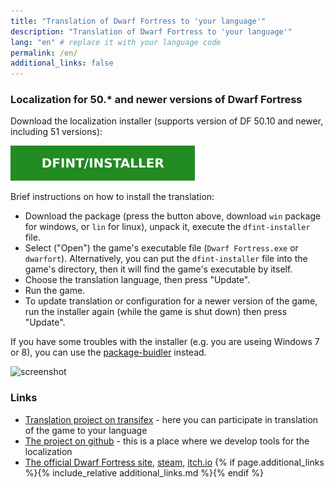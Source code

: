 ```yaml
---
title: "Translation of Dwarf Fortress to 'your language'"
description: "Translation of Dwarf Fortress to 'your language'"
lang: "en" # replace it with your language code
permalink: /en/
additional_links: false
---
```


### Localization for 50.* and newer versions of Dwarf Fortress

Download the localization installer (supports version of DF 50.10 and newer, including 51 versions):

[![dfint/installer](/assets/img/download-button.svg)](https://github.com/dfint/installer/releases/latest)

Brief instructions on how to install the translation:

- Download the package (press the button above, download `win` package for windows, or `lin` for linux), unpack it, execute the `dfint-installer` file.
- Select ("Open") the game's executable file (`Dwarf Fortress.exe` or `dwarfort`). Alternatively, you can put the `dfint-installer` file into the game's directory, then it will find the game's executable by itself.
- Choose the translation language, then press "Update".
- Run the game.
- To update translation or configuration for a newer version of the game, run the installer again (while the game is shut down) then press "Update".

If you have some troubles with the installer (e.g. you are useing Windows 7 or 8), you can use the [package-buidler](https://dfint-package-build.streamlit.app) instead.

![screenshot](screenshot.png)

### Links

- [Translation project on transifex](https://app.transifex.com/dwarf-fortress-translation/dwarf-fortress-steam) - here you can participate in translation of the game to your language
- [The project on github](https://github.com/dfint) - this is a place where we develop tools for the localization
- [The official Dwarf Fortress site](https://bay12games.com/dwarves/), [steam](https://store.steampowered.com/app/975370/Dwarf_Fortress/), [itch.io](https://kitfoxgames.itch.io/dwarf-fortress)
{% if page.additional_links %}{% include_relative additional_links.md %}{% endif %}
